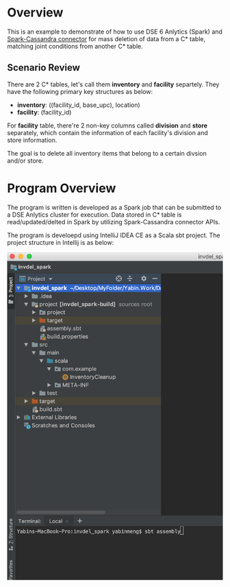 # Overview

This is an example to demonstrate of how to use DSE 6 Anlytics (Spark) and [Spark-Cassandra connector](https://github.com/datastax/spark-cassandra-connector) for mass deletion of data from a C* table, matching joint conditions from another C* table. 

## Scenario Review

There are 2 C* tables, let's call them **inventory** and **facility** separtely. They have the following primary key structures as below:
- **inventory**: ((facility_id, base_upc), location)
- **facility**: (facility_id) 

For **facility** table, there're 2 non-key columns called **division** and **store** separately, which contain the information of each facility's division and store information.

The goal is to delete all inventory items that belong to a certain divsion and/or store.

# Program Overview

The program is written is developed as a Spark job that can be submitted to a DSE Anlytics cluster for execution. Data stored in C* table is read/updated/delted in Spark by utilizing Spark-Cassandra connector APIs.

The program is develoepd using IntelliJ IDEA CE as a Scala sbt project. The project structure in Intellij is as below:

![IntelliJ Project Structure](https://github.com/yabinmeng/invdel_spark/blob/master/src/resources/intellij_project.png)

